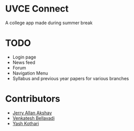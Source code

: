 # UVCE Connect
A college app made during summer break

# TODO
* Login page
* News feed
* Forum
* Navigation Menu
* Syllabus and previous year papers for various branches

# Contributors

* [Jerry Allan Akshay](https://github.com/allanakshay12)
* [Venkatesh Bellavadi](https://github.com/venki-bellu)
* [Yash Kothari](https://github.com/CaptainDaVinci)
